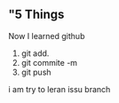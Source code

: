 ## "5 Things 

Now I learned github 
1. git add.
2. git commite -m
3. git push 


i am try to leran 
issu 
branch
